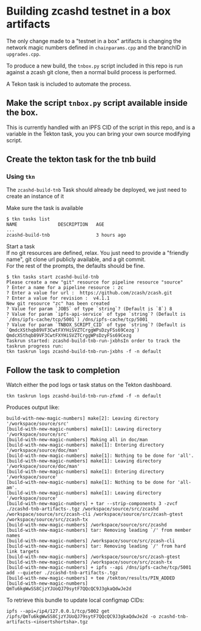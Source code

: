 # Building zcashd testnet in a box artifacts

The only change made to a "testnet in a box" artifacts is changing the network magic numbers defined in `chainparams.cpp` and the branchID in `upgrades.cpp`.

To produce a new build, the `tnbox.py` script included in this repo is run against a zcash git clone, then a normal build process is performed.

A Tekon task is included to automate the process.

## Make the script `tnbox.py` script available inside the box.

This is currently handled with an IPFS CID of the script in this repo, and is a variable in the Tekton task, you you can bring your own source modifying script.

## Create the tekton task for the tnb build

### Using `tkn`

The `zcashd-build-tnb` Task should already be deployed, we just need to create an instance of it

Make sure the task is available
```
$ tkn tasks list
NAME               DESCRIPTION   AGE
...
zcashd-build-tnb                 3 hours ago
```

Start a task  
If no git resources are defined, relax. You just need to provide a "friendly name", git clone url publicly available, and a git commit.  
For the rest of the prompts, the defaults should be fine.
```
$ tkn tasks start zcashd-build-tnb
Please create a new "git" resource for pipeline resource "source"
? Enter a name for a pipeline resource : zc
? Enter a value for url :  https://github.com/zcash/zcash.git
? Enter a value for revision :  v4.1.1
New git resource "zc" has been created
? Value for param `JOBS` of type `string`? (Default is `8`) 8
? Value for param `ipfs-api-service` of type `string`? (Default is `/dns/ipfs-cache/tcp/5001`) /dns/ipfs-cache/tcp/5001
? Value for param `TNBOX_SCRIPT_CID` of type `string`? (Default is `QmdcXSthqb89VF3CwtFXYHiSVZTCrggWPsDzyFSs69Cezg`) QmdcXSthqb89VF3CwtFXYHiSVZTCrggWPsDzyFSs69Cezg
Taskrun started: zcashd-build-tnb-run-jxbhsIn order to track the taskrun progress run:
tkn taskrun logs zcashd-build-tnb-run-jxbhs -f -n default
```


## Follow the task to completion

Watch either the pod logs or task status on the Tekton dashboard.

```
tkn taskrun logs zcashd-build-tnb-run-zfxmd -f -n default
```
Produces output like:
```
build-with-new-magic-numbers] make[2]: Leaving directory '/workspace/source/src'
[build-with-new-magic-numbers] make[1]: Leaving directory '/workspace/source/src'
[build-with-new-magic-numbers] Making all in doc/man
[build-with-new-magic-numbers] make[1]: Entering directory '/workspace/source/doc/man'
[build-with-new-magic-numbers] make[1]: Nothing to be done for 'all'.
[build-with-new-magic-numbers] make[1]: Leaving directory '/workspace/source/doc/man'
[build-with-new-magic-numbers] make[1]: Entering directory '/workspace/source'
[build-with-new-magic-numbers] make[1]: Nothing to be done for 'all-am'.
[build-with-new-magic-numbers] make[1]: Leaving directory '/workspace/source'
[build-with-new-magic-numbers] + tar --strip-components 3 -zvcf ./zcashd-tnb-artifacts-.tgz /workspace/source/src/zcashd /workspace/source/src/zcash-cli /workspace/source/src/zcash-gtest /workspace/source/src/zcash-tx
[build-with-new-magic-numbers] /workspace/source/src/zcashd
[build-with-new-magic-numbers] tar: Removing leading `/' from member names
[build-with-new-magic-numbers] /workspace/source/src/zcash-cli
[build-with-new-magic-numbers] tar: Removing leading `/' from hard link targets
[build-with-new-magic-numbers] /workspace/source/src/zcash-gtest
[build-with-new-magic-numbers] /workspace/source/src/zcash-tx
[build-with-new-magic-numbers] + ipfs --api /dns/ipfs-cache/tcp/5001 add --quieter ./zcashd-tnb-artifacts-.tgz
[build-with-new-magic-numbers] + tee /tekton/results/PIN_ADDED
[build-with-new-magic-numbers] QmTu6kgWwSS8CjzYJUoQJ79sytF7QQcQC9J3gkaQdwJe2d
```
To retrieve this bundle to update local configmap CIDs:
```
ipfs --api=/ip4/127.0.0.1/tcp/5002 get /ipfs/QmTu6kgWwSS8CjzYJUoQJ79sytF7QQcQC9J3gkaQdwJe2d -o zcashd-tnb-artifacts-<insertshortsha>.tgz
```
